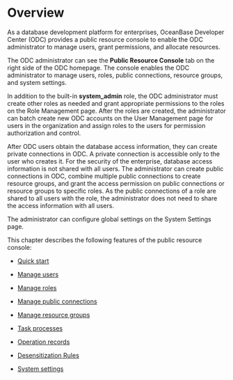 Overview 
=============================

As a database development platform for enterprises, OceanBase Developer Center (ODC) provides a public resource console to enable the ODC administrator to manage users, grant permissions, and allocate resources. 

The ODC administrator can see the **Public Resource Console** tab on the right side of the ODC homepage. The console enables the ODC administrator to manage users, roles, public connections, resource groups, and system settings. 

In addition to the built-in **system_admin** role, the ODC administrator must create other roles as needed and grant appropriate permissions to the roles on the Role Management page. After the roles are created, the administrator can batch create new ODC accounts on the User Management page for users in the organization and assign roles to the users for permission authorization and control. 

After ODC users obtain the database access information, they can create private connections in ODC. A private connection is accessible only to the user who creates it. For the security of the enterprise, database access information is not shared with all users. The administrator can create public connections in ODC, combine multiple public connections to create resource groups, and grant the access permission on public connections or resource groups to specific roles. As the public connections of a role are shared to all users with the role, the administrator does not need to share the access information with all users. 

The administrator can configure global settings on the System Settings page. 

This chapter describes the following features of the public resource console:

* [Quick start](../400.web-odc-public-resource-management/200.web-odc-public-resource-quickstart.md)

  

* [Manage users](300.web-odc-public-resource-permission/400.web-odc-manage-users.md)

  

* [Manage roles](300.web-odc-public-resource-permission/300.web-odc-manage-roles.md)

  

* [Manage public connections](300.web-odc-public-resource-permission/100.web-odc-manage-public-connection.md)

  

* [Manage resource groups](300.web-odc-public-resource-permission/200.web-odc-manage-resource-groups.md)

  

* [Task processes](../400.web-odc-public-resource-management/400.web-odc-task-process.md)

  

* [Operation records](../400.web-odc-public-resource-management/500.web-odc-operating-records.md)


* [Desensitization Rules](../400.web-odc-public-resource-management/600.web-odc-desensitization-rules.md)

* [System settings](../400.web-odc-public-resource-management/700.web-odc-system-settings.md)

  




